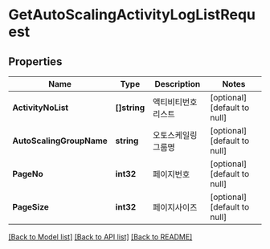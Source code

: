 # GetAutoScalingActivityLogListRequest

## Properties
Name | Type | Description | Notes
------------ | ------------- | ------------- | -------------
**ActivityNoList** | **[]string** | 액티비티번호리스트 | [optional] [default to null]
**AutoScalingGroupName** | **string** | 오토스케일링그룹명 | [optional] [default to null]
**PageNo** | **int32** | 페이지번호 | [optional] [default to null]
**PageSize** | **int32** | 페이지사이즈 | [optional] [default to null]

[[Back to Model list]](../README.md#documentation-for-models) [[Back to API list]](../README.md#documentation-for-api-endpoints) [[Back to README]](../README.md)


